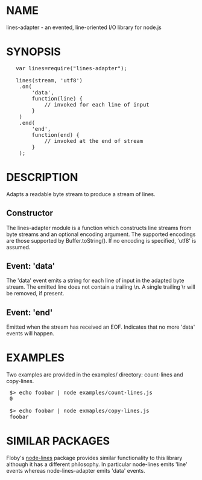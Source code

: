 NAME
====
lines-adapter - an evented, line-oriented I/O library for node.js

SYNOPSIS
========
<pre>
   var lines=require("lines-adapter");

   lines(stream, 'utf8')
    .on(
        'data',
        function(line) {
            // invoked for each line of input
        }
    )
    .end(
        'end',
        function(end) {
            // invoked at the end of stream
        }
    );
</pre>

DESCRIPTION
===========
Adapts a readable byte stream to produce a stream of lines.

Constructor
-----------
The lines-adapter module is a function which constructs line streams from byte streams and an optional
encoding argument. The supported encodings are those supported by Buffer.toString(). If no
encoding is specified, 'utf8' is assumed.

Event: 'data'
-------------
The 'data' event emits a string for each line of input in the adapted byte stream. The emitted
line does not contain a trailing \\n. A single trailing \\r will be removed, if present.

Event: 'end'
------------
Emitted when the stream has received an EOF. Indicates that no more 'data' events will happen.

EXAMPLES
========
Two examples are provided in the examples/ directory: count-lines and copy-lines.

<pre>
 $> echo foobar | node examples/count-lines.js
 0

 $> echo foobar | node exmaples/copy-lines.js
 foobar
</pre>

SIMILAR PACKAGES
================
Floby's [node-lines](https://github.com/Floby/node-lines) package provides similar functionality to this
library although it has a different philosophy. In particular node-lines emits 'line' events whereas 
node-lines-adapter emits 'data' events.




